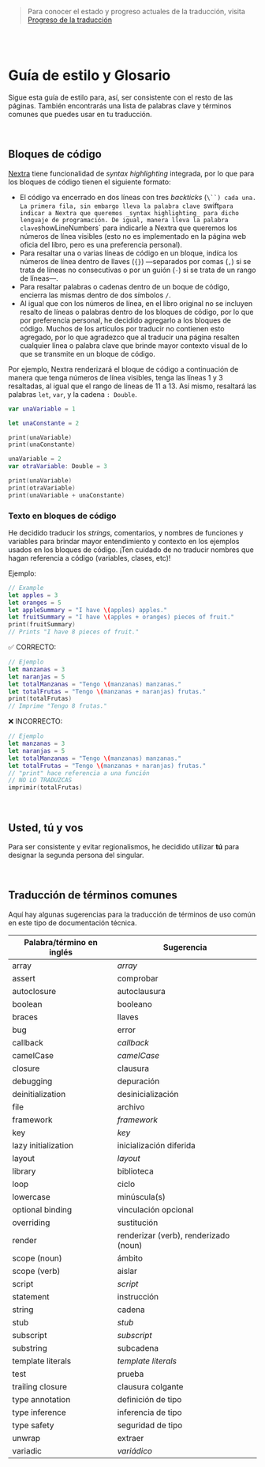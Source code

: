 > Para conocer el estado y progreso actuales de la traducción, visita [Progreso de la traducción](https://github.com/patternina/swift-book-es/issues/3)

<br />
<br />

# Guía de estilo y Glosario

Sigue esta guía de estilo para, así, ser consistente con el resto de las páginas. También encontrarás una lista de palabras clave y términos comunes que puedes usar en tu traducción.

<br />

## Bloques de código

[Nextra](https://nextra.site) tiene funcionalidad de _syntax highlighting_ integrada, por lo que para los bloques de código tienen el siguiente formato:

- El código va encerrado en dos líneas con tres _backticks_ (` \``) cada una. La primera fila, sin embargo lleva la palabra clave  `swift`para indicar a Nextra que queremos _syntax highlighting_ para dicho lenguaje de programación. De igual, manera lleva la palabra clave`showLineNumbers` para indicarle a Nextra que queremos los números de línea visibles (esto no es implementado en la página web oficia del libro, pero es una preferencia personal).
- Para resaltar una o varias líneas de código en un bloque, indíca los números de línea dentro de llaves (`{}`) —separados por comas (`,`) si se trata de líneas no consecutivas o por un guión (`-`) si se trata de un rango de líneas—.
- Para resaltar palabras o cadenas dentro de un boque de código, encierra las mismas dentro de dos símbolos `/`.
- Al igual que con los números de línea, en el libro original no se incluyen resalto de líneas o palabras dentro de los bloques de código, por lo que por preferencia personal, he decidido agregarlo a los bloques de código. Muchos de los artículos por traducir no contienen esto agregado, por lo que agradezco que al traducir una página resalten cualquier línea o palabra clave que brinde mayor contexto visual de lo que se transmite en un bloque de código.

Por ejemplo, Nextra renderizará el bloque de código a continuación de manera que tenga números de línea visibles, tenga las líneas 1 y 3 resaltadas, al igual que el rango de líneas de 11 a 13. Así mismo, resaltará las palabras `let`, `var`, y la cadena `: Double`.

```swift showLineNumbers {1, 3, 11-13} /let/ /var/ /: Double/
var unaVariable = 1

let unaConstante = 2

print(unaVariable)
print(unaConstante)

unaVariable = 2
var otraVariable: Double = 3

print(unaVariable)
print(otraVariable)
print(unaVariable + unaConstante)
```

### Texto en bloques de código

He decidido traducir los _strings_, comentarios, y nombres de funciones y variables para brindar mayor entendimiento y contexto en los ejemplos usados en los bloques de código. ¡Ten cuidado de no traducir nombres que hagan referencia a código (variables, clases, etc)!

Ejemplo:

```swift showLineNumbers
// Example
let apples = 3
let oranges = 5
let appleSummary = "I have \(apples) apples."
let fruitSummary = "I have \(apples + oranges) pieces of fruit."
print(fruitSummary)
// Prints "I have 8 pieces of fruit."
```

✅ CORRECTO:

```swift showLineNumbers
// Ejemplo
let manzanas = 3
let naranjas = 5
let totalManzanas = "Tengo \(manzanas) manzanas."
let totalFrutas = "Tengo \(manzanas + naranjas) frutas."
print(totalFrutas)
// Imprime "Tengo 8 frutas."
```

❌ INCORRECTO:

```swift showLineNumbers
// Ejemplo
let manzanas = 3
let naranjas = 5
let totalManzanas = "Tengo \(manzanas) manzanas."
let totalFrutas = "Tengo \(manzanas + naranjas) frutas."
// "print" hace referencia a una función
// NO LO TRADUZCAS
imprimir(totalFrutas)
```

<br />

## Usted, tú y vos

Para ser consistente y evitar regionalismos, he decidido utilizar **tú** para designar la segunda persona del singular.

<br />

## Traducción de términos comunes

Aquí hay algunas sugerencias para la traducción de términos de uso común en este tipo de documentación técnica.

| Palabra/término en inglés | Sugerencia                            |
| ------------------------- | ------------------------------------- |
| array                     | _array_                               |
| assert                    | comprobar                             |
| autoclosure               | autoclausura                          |
| boolean                   | booleano                              |
| braces                    | llaves                                |
| bug                       | error                                 |
| callback                  | _callback_                            |
| camelCase                 | _camelCase_                           |
| closure                   | clausura                              |
| debugging                 | depuración                            |
| deinitialization          | desinicialización                     |
| file                      | archivo                               |
| framework                 | _framework_                           |
| key                       | _key_                                 |
| lazy initialization       | inicialización diferida               |
| layout                    | _layout_                              |
| library                   | biblioteca                            |
| loop                      | ciclo                                 |
| lowercase                 | minúscula(s)                          |
| optional binding          | vinculación opcional                  |
| overriding                | sustitución                           |
| render                    | renderizar (verb), renderizado (noun) |
| scope (noun)              | ámbito                                |
| scope (verb)              | aislar                                |
| script                    | _script_                              |
| statement                 | instrucción                           |
| string                    | cadena                                |
| stub                      | _stub_                                |
| subscript                 | _subscript_                           |
| substring                 | subcadena                             |
| template literals         | _template literals_                   |
| test                      | prueba                                |
| trailing closure          | clausura colgante                     |
| type annotation           | definición de tipo                    |
| type inference            | inferencia de tipo                    |
| type safety               | seguridad de tipo                     |
| unwrap                    | extraer                               |
| variadic                  | _variádico_                           |
